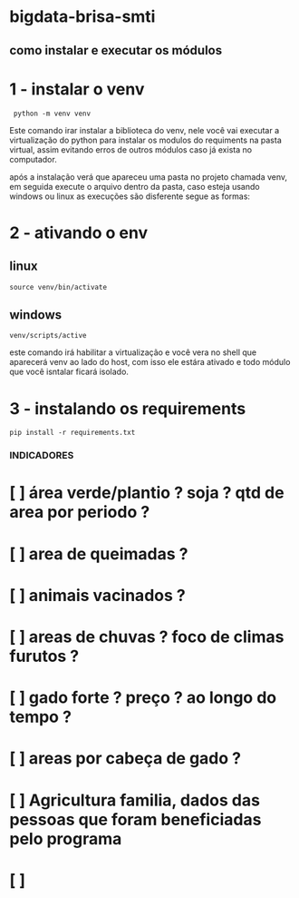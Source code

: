 # bigdata-brisa-smti


## como instalar e executar os módulos

# 1 - instalar o venv 

``` python -m venv venv```

Este comando irar instalar a biblioteca do venv, nele você vai executar a virtualização do python
para instalar os modulos do requiments na pasta virtual, assim evitando erros de outros módulos caso já exista no computador. 

após a instalação verá que apareceu uma pasta no projeto chamada venv, em seguida execute o arquivo dentro da pasta, caso esteja usando windows ou linux as execuções são disferente segue as formas:

# 2 - ativando o env

## linux
``` source venv/bin/activate ```

## windows
``` venv/scripts/active ```

este comando irá habilitar a virtualização e você vera no shell que aparecerá venv ao lado do host, com isso ele estára ativado e todo módulo que você isntalar ficará isolado.

# 3 - instalando os requirements

```pip install -r requirements.txt```

### INDICADORES

# [  ] área verde/plantio ? soja ? qtd de area por periodo ?
# [  ] area de queimadas ?
# [  ] animais vacinados ?
# [  ] areas de chuvas ? foco de climas furutos ?
# [  ] gado forte ? preço ? ao longo do tempo ?
# [  ] areas por cabeça de gado ?
# [  ] Agricultura familia, dados das pessoas que foram beneficiadas pelo programa
# [  ] 